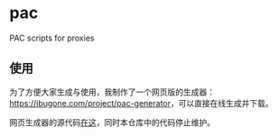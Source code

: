 # pac

PAC scripts for proxies

## 使用

为了方便大家生成与使用，我制作了一个网页版的生成器：<https://ibugone.com/project/pac-generator>，可以直接在线生成并下载。

网页生成器的源代码[在这](https://github.com/iBug/iBug-source/blob/master/_project/pac-generator.md)，同时本仓库中的代码停止维护。
